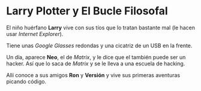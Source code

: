 # Larry Plotter y El Bucle Filosofal

El niño huérfano **Larry** vive con sus tíos que lo tratan bastante mal (le hacen usar *Internet Explorer*).

Tiene unas *Google Glasses* redondas y una cicatriz de un USB en la frente.

Un día, aparece **Neo**, el de *Matrix*, y le dice que el también puede ser un hacker. Así que lo saca de *Matrix* y se 
le lleva a una escuela de hacking.

Allí conoce a sus amigos **Ron** y **Versión** y vive sus primeras aventuras picando código.
